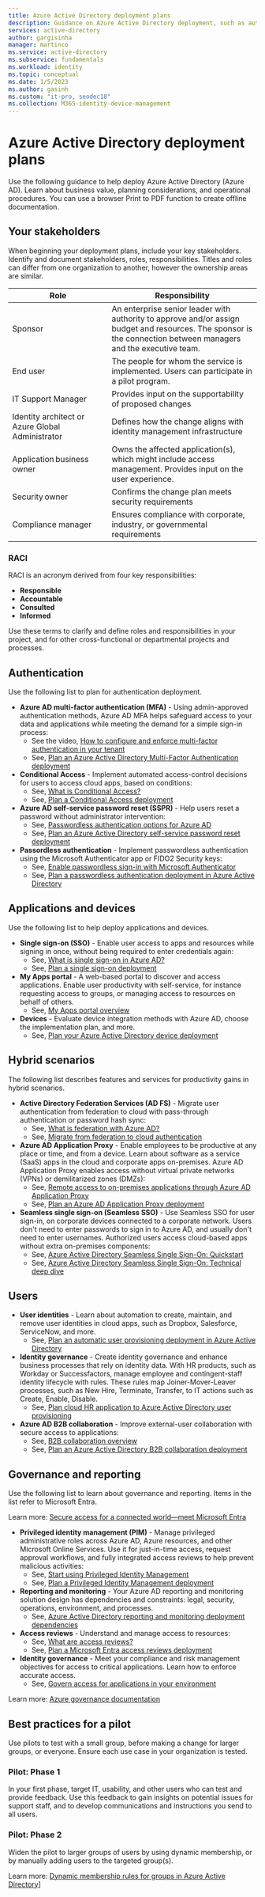 ```yaml
---
title: Azure Active Directory deployment plans
description: Guidance on Azure Active Directory deployment, such as authentication, devices, hybrid scenarios, governance, and more.
services: active-directory
author: gargisinha
manager: martinco
ms.service: active-directory
ms.subservice: fundamentals
ms.workload: identity
ms.topic: conceptual
ms.date: 1/5/2023
ms.author: gasinh
ms.custom: "it-pro, seodec18"
ms.collection: M365-identity-device-management
---
```


# Azure Active Directory deployment plans

Use the following guidance to help deploy Azure Active Directory (Azure AD). Learn about business value, planning considerations, and operational procedures. You can use a browser Print to PDF function to create offline documentation.

## Your stakeholders

When beginning your deployment plans, include your key stakeholders. Identify and document stakeholders, roles, responsibilities. Titles and roles can differ from one organization to another, however the ownership areas are similar.

|Role |Responsibility |
|-|-|
|Sponsor|An enterprise senior leader with authority to approve and/or assign budget and resources. The sponsor is the connection between managers and the executive team.|
|End user|The people for whom the service is implemented. Users can participate in a pilot program.|
|IT Support Manager|Provides input on the supportability of proposed changes |
|Identity architect or Azure Global Administrator|Defines how the change aligns with identity management infrastructure|
|Application business owner |Owns the affected application(s), which might include access management. Provides input on the user experience.
|Security owner|Confirms the change plan meets security requirements|
|Compliance manager|Ensures compliance with corporate, industry, or governmental requirements|

### RACI

RACI is an acronym derived from four key responsibilities: 

* **Responsible** 
* **Accountable**
* **Consulted**
* **Informed**

Use these terms to clarify and define roles and responsibilities in your project, and for other cross-functional or departmental projects and processes.

## Authentication

Use the following list to plan for authentication deployment. 

* **Azure AD multi-factor authentication (MFA)** - Using admin-approved authentication methods, Azure AD MFA helps safeguard access to your data and applications while meeting the demand for a simple sign-in process: 
  * See the video, [How to configure and enforce multi-factor authentication in your tenant](https://www.youtube.com/watch?v=qNndxl7gqVM)
  * See, [Plan an Azure Active Directory Multi-Factor Authentication deployment](../authentication/howto-mfa-getstarted.md) 
* **Conditional Access** - Implement automated access-control decisions for users to access cloud apps, based on conditions: 
  * See, [What is Conditional Access?](/azure/active-directory/conditional-access/overview)
  * See, [Plan a Conditional Access deployment](../conditional-access/plan-conditional-access.md)
* **Azure AD self-service password reset (SSPR)** - Help users reset a password without administrator intervention:
  * See, [Passwordless authentication options for Azure AD](/articles/active-directory/authentication/concept-authentication-passwordless.md)
  * See, [Plan an Azure Active Directory self-service password reset deployment](../authentication/howto-sspr-deployment.md) 
* **Passordless authentication** - Implement passwordless authentication using the Microsoft Authenticator app or FIDO2 Security keys:
  * See, [Enable passwordless sign-in with Microsoft Authenticator](/azure/active-directory/authentication/howto-authentication-passwordless-phone)
  * See, [Plan a passwordless authentication deployment in Azure Active Directory](../authentication/howto-authentication-passwordless-deployment.md)

## Applications and devices

Use the following list to help deploy applications and devices.

* **Single sign-on (SSO)** - Enable user access to apps and resources while signing in once, without being required to enter credentials again: 
  * See, [What is single sign-on in Azure AD?](/articles/active-directory/manage-apps/what-is-single-sign-on.md)
  * See, [Plan a single sign-on deployment](../manage-apps/plan-sso-deployment.md)
* **My Apps portal** - A web-based portal to discover and access applications. Enable user productivity with self-service, for instance requesting access to groups, or managing access to resources on behalf of others. 
  * See, [My Apps portal overview](/azure/active-directory/manage-apps/myapps-overview)
* **Devices** - Evaluate device integration methods with Azure AD, choose the implementation plan, and more.
  * See, [Plan your Azure Active Directory device deployment](../devices/plan-device-deployment.md)  


## Hybrid scenarios  

The following list describes features and services for productivity gains in hybrid scenarios.

* **Active Directory Federation Services (AD FS)** - Migrate user authentication from federation to cloud with pass-through authentication or password hash sync:
  *  See, [What is federation with Azure AD?](/articles/active-directory/hybrid/whatis-fed.md)
  *  See, [Migrate from federation to cloud authentication](../hybrid/migrate-from-federation-to-cloud-authentication.md)
* **Azure AD Application Proxy** - Enable employees to be productive at any place or time, and from a device. Learn about software as a service (SaaS) apps in the cloud and corporate apps on-premises. Azure AD Application Proxy enables access without virtual private networks (VPNs) or demilitarized zones (DMZs):
  * See, [Remote access to on-premises applications through Azure AD Application Proxy](/articles/active-directory/app-proxy/application-proxy.md)
  * See, [Plan an Azure AD Application Proxy deployment](../app-proxy/application-proxy-deployment-plan.md)
* **Seamless single sign-on (Seamless SSO)** - Use Seamless SSO for user sign-in, on corporate devices connected to a corporate network. Users don't need to enter passwords to sign in to Azure AD, and usually don't need to enter usernames. Authorized users access cloud-based apps without extra on-premises components:
  * See, [Azure Active Directory Seamless Single Sign-On: Quickstart](../hybrid/how-to-connect-sso-quick-start.md) 
  * See, [Azure Active Directory Seamless Single Sign-On: Technical deep dive](/articles/active-directory/hybrid/how-to-connect-sso-how-it-works.md)

## Users

* **User identities** - Learn about automation to create, maintain, and remove user identities in cloud apps, such as Dropbox, Salesforce, ServiceNow, and more. 
  * See, [Plan an automatic user provisioning deployment in Azure Active Directory](../app-provisioning/plan-auto-user-provisioning.md)
* **Identity governance** - Create identity governance and enhance business processes that rely on identity data. With HR products, such as Workday or Successfactors, manage employee and contingent-staff identity lifecycle with rules. These rules map Joiner-Mover-Leaver processes, such as New Hire, Terminate, Transfer, to IT actions such as Create, Enable, Disable.
  * See, [Plan cloud HR application to Azure Active Directory user provisioning](../app-provisioning/plan-cloud-hr-provision.md) 
* **Azure AD B2B collaboration** - Improve external-user collaboration with secure access to applications: 
  * See, [B2B collaboration overview](/azure/active-directory/external-identities/what-is-b2b)
  * See, [Plan an Azure Active Directory B2B collaboration deployment](../fundamentals/secure-external-access-resources.md)

## Governance and reporting

Use the following list to learn about governance and reporting. Items in the list refer to Microsoft Entra. 

Learn more: [Secure access for a connected world—meet Microsoft Entra](https://www.microsoft.com/en-us/security/blog/?p=114039)

* **Privileged identity management (PIM)** - Manage privileged administrative roles across Azure AD, Azure resources, and other Microsoft Online Services. Use it for just-in-time access, request approval workflows, and fully integrated access reviews to help prevent malicious activities: 
  * See, [Start using Privileged Identity Management](/azure/active-directory/privileged-identity-management/pim-getting-started)
  * See, [Plan a Privileged Identity Management deployment](../privileged-identity-management/pim-deployment-plan.md) 
* **Reporting and monitoring** - Your Azure AD reporting and monitoring solution design has dependencies and constraints: legal, security, operations, environment, and processes. 
  * See, [Azure Active Directory reporting and monitoring deployment dependencies](../reports-monitoring/plan-monitoring-and-reporting.md)
* **Access reviews** - Understand and manage access to resources:
  * See, [What are access reviews?](/articles/active-directory/governance/access-reviews-overview.md)
  * See, [Plan a Microsoft Entra access reviews deployment](../governance/deploy-access-reviews.md)  
* **Identity governance** - Meet your compliance and risk management objectives for access to critical applications. Learn how to enforce accurate access.
  * See, [Govern access for applications in your environment](../governance/identity-governance-applications-prepare.md)
  
Learn more: [Azure governance documentation](/azure/governance/)

## Best practices for a pilot

Use pilots to test with a small group, before making a change for larger groups, or everyone. Ensure each use case in your organization is tested.

### Pilot: Phase 1

In your first phase, target IT, usability, and other users who can test and provide feedback. Use this feedback to gain insights on potential issues for support staff, and to develop communications and instructions you send to all users.

### Pilot: Phase 2

Widen the pilot to larger groups of users by using dynamic membership, or by manually adding users to the targeted group(s).

Learn more: [Dynamic membership rules for groups in Azure Active Directory](../enterprise-users/groups-dynamic-membership.md)]
